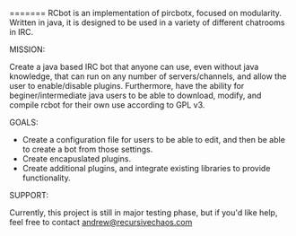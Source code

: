 =======
RCbot is an implementation of pircbotx, focused on modularity. Written in java, it is designed to be used in a variety of different chatrooms in IRC.

MISSION:

Create a java based IRC bot that anyone can use, even without java knowledge, that can run on any number of servers/channels, and allow the user to enable/disable plugins. Furthermore, have the ability for beginer/intermediate java users to be able to download, modify, and compile rcbot for their own use according to GPL v3.

GOALS:

- Create a configuration file for users to be able to edit, and then be able to create a bot from those settings.
- Create encapuslated plugins.
- Create additional plugins, and integrate existing libraries to provide functionality.
 

SUPPORT:

Currently, this project is still in major testing phase, but if you'd like help, feel free to contact andrew@recursivechaos.com
